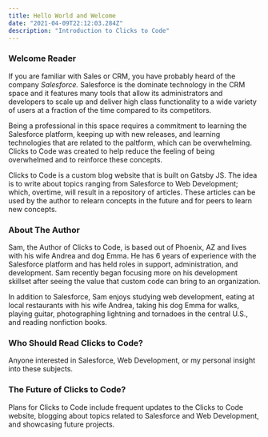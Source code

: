 ```yaml
---
title: Hello World and Welcome
date: "2021-04-09T22:12:03.284Z"
description: "Introduction to Clicks to Code"
---
```



### Welcome Reader

If you are familiar with Sales or CRM, you have probably heard of the company *Salesforce.* Salesforce is the dominate technology in the CRM space and it features many tools that allow its administrators and developers to scale up and deliver high class functionality to a wide variety of users at a fraction of the time compared to its competitors.

Being a professional in this space requires a commitment to learning the Salesforce platform, keeping up with new releases, and learning technologies that are related to the paltform, which can be overwhelming. Clicks to Code was created to help reduce the feeling of being overwhelmed and to reinforce these concepts. 

Clicks to Code is a custom blog website that is built on Gatsby JS. The idea is to write about topics ranging from Salesforce to Web Development; which, overtime, will result in a repository of articles. These articles can be used by the author to relearn concepts in the future and for peers to learn new concepts.

### About The Author

Sam, the Author of Clicks to Code, is based out of Phoenix, AZ and lives with his wife Andrea and dog Emma. He has 6 years of experience with the Salesforce platform and has held roles in support, administration, and development. Sam recently began focusing more on his development skillset after seeing the value that custom code can bring to an organization.

In addition to Salesforce, Sam enjoys studying web development, eating at local restaurants with his wife Andrea, taking his dog Emma for walks, playing guitar, photographing lightning and tornadoes in the central U.S., and reading nonfiction books.

### Who Should Read Clicks to Code?

Anyone interested in Salesforce, Web Development, or my personal insight into these subjects.

### The Future of Clicks to Code?

Plans for Clicks to Code include frequent updates to the Clicks to Code website, blogging about topics related to Salesforce and Web Development, and showcasing future projects.